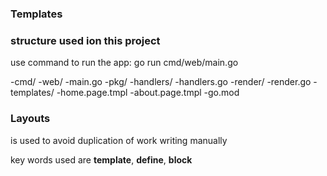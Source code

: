 ### Templates

### structure used ion this project
use command to run the app:
 go run cmd/web/main.go

-cmd/
    -web/
        -main.go
-pkg/
    -handlers/
        -handlers.go
    -render/
        -render.go
-templates/
    -home.page.tmpl
    -about.page.tmpl
-go.mod

### Layouts

is used to avoid duplication of work writing manually

key words used are **template**, **define**, **block**